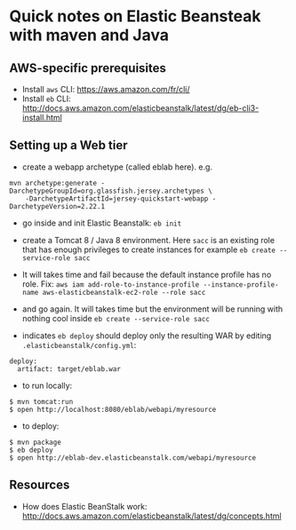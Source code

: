 # Quick notes on Elastic Beansteak with maven and Java


## AWS-specific prerequisites

- Install `aws` CLI: https://aws.amazon.com/fr/cli/
- Install `eb` CLI: http://docs.aws.amazon.com/elasticbeanstalk/latest/dg/eb-cli3-install.html

## Setting up a Web tier

- create a webapp archetype (called eblab here). e.g.
```
mvn archetype:generate -DarchetypeGroupId=org.glassfish.jersey.archetypes \
    -DarchetypeArtifactId=jersey-quickstart-webapp -DarchetypeVersion=2.22.1
```


- go inside and init Elastic Beanstalk: `eb init`

- create a Tomcat 8 / Java 8 environment. Here `sacc` is an existing role that has enough privileges to create instances for example
 `eb create --service-role sacc`

- It will takes time and fail because the default instance profile has no role. Fix:
 `aws iam add-role-to-instance-profile --instance-profile-name aws-elasticbeanstalk-ec2-role --role sacc`

- and go again. It will takes time but the environment will be running with nothing cool inside
 `eb create --service-role sacc`

- indicates `eb deploy` should deploy only the resulting WAR by editing `.elasticbeanstalk/config.yml`:
```
deploy:
  artifact: target/eblab.war
```

- to run locally:
```
$ mvn tomcat:run
$ open http://localhost:8080/eblab/webapi/myresource
```

- to deploy:
```
$ mvn package
$ eb deploy
$ open http://eblab-dev.elasticbeanstalk.com/webapi/myresource
```


## Resources

- How does Elastic BeanStalk work: http://docs.aws.amazon.com/elasticbeanstalk/latest/dg/concepts.html

 

